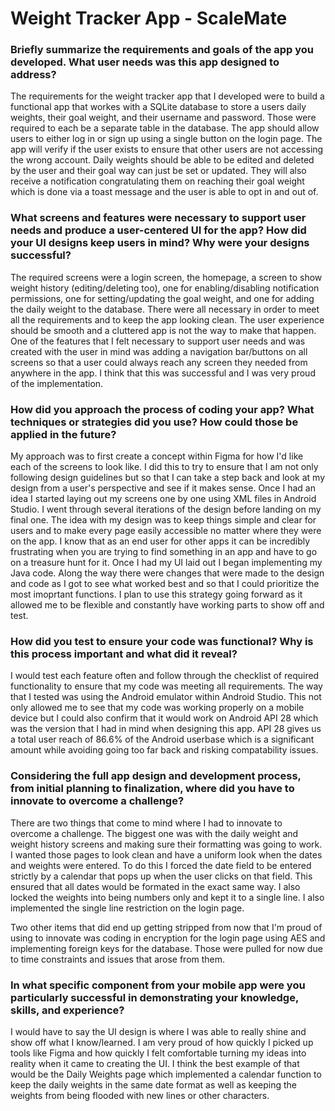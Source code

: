 # **Weight Tracker App - ScaleMate**

### **Briefly summarize the requirements and goals of the app you developed. What user needs was this app designed to address?**
The requirements for the weight tracker app that I developed were to build a functional app that workes with a SQLite database to store a users daily weights, their goal weight, and their username and password. Those were required to each be a separate table in the database. The app should allow users to either log in or sign up using a single button on the login page. The app will verify if the user exists to ensure that other users are not accessing the wrong account. Daily weights should be able to be edited and deleted by the user and their goal way can just be set or updated. They will also receive a notification congratulating them on reaching their goal weight which is done via a toast message and the user is able to opt in and out of.

### **What screens and features were necessary to support user needs and produce a user-centered UI for the app? How did your UI designs keep users in mind? Why were your designs successful?**
The required screens were a login screen, the homepage, a screen to show weight history (editing/deleting too), one for enabling/disabling notification permissions, one for setting/updating the goal weight, and one for adding the daily weight to the database. There were all necessary in order to meet all the requirements and to keep the app looking clean. The user experience should be smooth and a cluttered app is not the way to make that happen. One of the features that I felt necessary to support user needs and was created with the user in mind was adding a navigation bar/buttons on all screens so that a user could always reach any screen they needed from anywhere in the app. I think that this was successful and I was very proud of the implementation.

### **How did you approach the process of coding your app? What techniques or strategies did you use? How could those be applied in the future?**
My approach was to first create a concept within Figma for how I'd like each of the screens to look like. I did this to try to ensure that I am not only following design guidelines but so that I can take a step back and look at my design from a user's perspective and see if it makes sense. Once I had an idea I started laying out my screens one by one using XML files in Android Studio. I went through several iterations of the design before landing on my final one. The idea with my design was to keep things simple and clear for users and to make every page easily accessible no matter where they were on the app. I know that as an end user for other apps it can be incredibly frustrating when you are trying to find something in an app and have to go on a treasure hunt for it. Once I had my UI laid out I began implementing my Java code. Along the way there were changes that were made to the design and code as I got to see what worked best and so that I could prioritize the most imoprtant functions. I plan to use this strategy going forward as it allowed me to be flexible and constantly have working parts to show off and test.

### **How did you test to ensure your code was functional? Why is this process important and what did it reveal?**
I would test each feature often and follow through the checklist of required functionality to ensure that my code was meeting all requirements. The way that I tested was using the Android emulator within Android Studio. This not only allowed me to see that my code was working properly on a mobile device but I could also confirm that it would work on Android API 28 which was the version that I had in mind when designing this app. API 28 gives us a total user reach of 86.6% of the Android userbase which is a significant amount while avoiding going too far back and risking compatability issues.

### **Considering the full app design and development process, from initial planning to finalization, where did you have to innovate to overcome a challenge?**
There are two things that come to mind where I had to innovate to overcome a challenge. The biggest one was with the daily weight and weight history screens and making sure their formatting was going to work. I wanted those pages to look clean and have a uniform look when the dates and weights were entered. To do this I forced the date field to be entered strictly by a calendar that pops up when the user clicks on that field. This ensured that all dates would be formated in the exact same way. I also locked the weights into being numbers only and kept it to a single line. I also implemented the single line restriction on the login page.

Two other items that did end up getting stripped from now that I'm proud of using to innovate was coding in encryption for the login page using AES and implementing foreign keys for the database. Those were pulled for now due to time constraints and issues that arose from them.

### **In what specific component from your mobile app were you particularly successful in demonstrating your knowledge, skills, and experience?**
I would have to say the UI design is where I was able to really shine and show off what I know/learned. I am very proud of how quickly I picked up tools like Figma and how quickly I felt comfortable turning my ideas into reality when it came to creating the UI. I think the best example of that would be the Daily Weights page which implemented a calendar function to keep the daily weights in the same date format as well as keeping the weights from being flooded with new lines or other characters.
